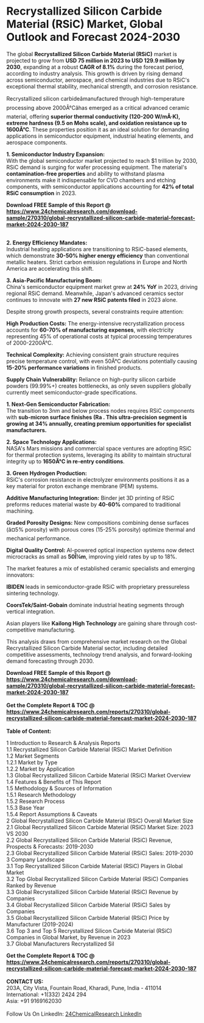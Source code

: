 <h1>Recrystallized Silicon Carbide Material (RSiC) Market, Global Outlook and Forecast 2024-2030</h1><p>The global <strong>Recrystallized Silicon Carbide Material (RSiC)</strong> market is projected to grow from <strong>USD 75 million in 2023 to USD 129.9 million by 2030</strong>, expanding at a robust <strong>CAGR of 8.1%</strong> during the forecast period, according to industry analysis. This growth is driven by rising demand across semiconductor, aerospace, and chemical industries due to RSiC's exceptional thermal stability, mechanical strength, and corrosion resistance.</p><p>Recrystallized silicon carbideâmanufactured through high-temperature processing above 2000Â°Câhas emerged as a critical advanced ceramic material, offering <strong>superior thermal conductivity (120-200 W/mÂ·K), extreme hardness (9.5 on Mohs scale), and oxidation resistance up to 1600Â°C</strong>. These properties position it as an ideal solution for demanding applications in semiconductor equipment, industrial heating elements, and aerospace components.</p><p><strong>1. Semiconductor Industry Expansion:</strong><br>
With the global semiconductor market projected to reach $1 trillion by 2030, RSiC demand is surging for wafer processing equipment. The material's <strong>contamination-free properties</strong> and ability to withstand plasma environments make it indispensable for CVD chambers and etching components, with semiconductor applications accounting for <strong>42% of total RSiC consumption</strong> in 2023.</p><div><b>Download FREE Sample of this Report @ 
            <a href="https://www.24chemicalresearch.com/download-sample/270310/global-recrystallized-silicon-carbide-material-forecast-market-2024-2030-187">
            https://www.24chemicalresearch.com/download-sample/270310/global-recrystallized-silicon-carbide-material-forecast-market-2024-2030-187</a></b></div><br><p><strong>2. Energy Efficiency Mandates:</strong><br>
Industrial heating applications are transitioning to RSiC-based elements, which demonstrate <strong>30-50% higher energy efficiency</strong> than conventional metallic heaters. Strict carbon emission regulations in Europe and North America are accelerating this shift.</p><p><strong>3. Asia-Pacific Manufacturing Boom:</strong><br>
China's semiconductor equipment market grew at <strong>24% YoY</strong> in 2023, driving regional RSiC demand. Meanwhile, Japan's advanced ceramics sector continues to innovate with <strong>27 new RSiC patents filed</strong> in 2023 alone.</p><p>Despite strong growth prospects, several constraints require attention:</p><p><strong>High Production Costs:</strong> The energy-intensive recrystallization process accounts for <strong>60-70% of manufacturing expenses</strong>, with electricity representing 45% of operational costs at typical processing temperatures of 2000-2200Â°C.</p><p><strong>Technical Complexity:</strong> Achieving consistent grain structure requires precise temperature control, with even 50Â°C deviations potentially causing <strong>15-20% performance variations</strong> in finished products.</p><p><strong>Supply Chain Vulnerability:</strong> Reliance on high-purity silicon carbide powders (99.99%+) creates bottlenecks, as only seven suppliers globally currently meet semiconductor-grade specifications.</p><p><strong>1. Next-Gen Semiconductor Fabrication:</strong><br>
The transition to 3nm and below process nodes requires RSiC components with <strong>sub-micron surface finishes (Ra . This ultra-precision segment is growing at <strong>34% annually</strong>, creating premium opportunities for specialist manufacturers.</strong></p><p><strong>2. Space Technology Applications:</strong><br>
NASA's Mars missions and commercial space ventures are adopting RSiC for thermal protection systems, leveraging its ability to maintain structural integrity up to <strong>1650Â°C in re-entry conditions</strong>.</p><p><strong>3. Green Hydrogen Production:</strong><br>
RSiC's corrosion resistance in electrolyzer environments positions it as a key material for proton exchange membrane (PEM) systems.</p><p><strong>Additive Manufacturing Integration:</strong> Binder jet 3D printing of RSiC preforms reduces material waste by <strong>40-60%</strong> compared to traditional machining.</p><p><strong>Graded Porosity Designs:</strong> New compositions combining dense surfaces (â¤5% porosity) with porous cores (15-25% porosity) optimize thermal and mechanical performance.</p><p><strong>Digital Quality Control:</strong> AI-powered optical inspection systems now detect microcracks as small as <strong>50Î¼m</strong>, improving yield rates by up to 18%.</p><p>The market features a mix of established ceramic specialists and emerging innovators:</p><p><strong>IBIDEN</strong> leads in semiconductor-grade RSiC with proprietary pressureless sintering technology.</p><p><strong>CoorsTek/Saint-Gobain</strong> dominate industrial heating segments through vertical integration.</p><p>Asian players like <strong>Kailong High Technology</strong> are gaining share through cost-competitive manufacturing.</p><p>This analysis draws from comprehensive market research on the Global Recrystallized Silicon Carbide Material sector, including detailed competitive assessments, technology trend analysis, and forward-looking demand forecasting through 2030.</p><div><b>Download FREE Sample of this Report @ 
            <a href="https://www.24chemicalresearch.com/download-sample/270310/global-recrystallized-silicon-carbide-material-forecast-market-2024-2030-187">
            https://www.24chemicalresearch.com/download-sample/270310/global-recrystallized-silicon-carbide-material-forecast-market-2024-2030-187</a></b></div><br><div><b>Get the Complete Report & TOC @ 
            <a href="https://www.24chemicalresearch.com/reports/270310/global-recrystallized-silicon-carbide-material-forecast-market-2024-2030-187">
            https://www.24chemicalresearch.com/reports/270310/global-recrystallized-silicon-carbide-material-forecast-market-2024-2030-187</a></b></div><br>
            <b>Table of Content:</b><p>1 Introduction to Research & Analysis Reports<br />
    1.1 Recrystallized Silicon Carbide Material (RSiC) Market Definition<br />
    1.2 Market Segments<br />
        1.2.1 Market by Type<br />
        1.2.2 Market by Application<br />
    1.3 Global Recrystallized Silicon Carbide Material (RSiC) Market Overview<br />
    1.4 Features & Benefits of This Report<br />
    1.5 Methodology & Sources of Information<br />
        1.5.1 Research Methodology<br />
        1.5.2 Research Process<br />
        1.5.3 Base Year<br />
        1.5.4 Report Assumptions & Caveats<br />
2 Global Recrystallized Silicon Carbide Material (RSiC) Overall Market Size<br />
    2.1 Global Recrystallized Silicon Carbide Material (RSiC) Market Size: 2023 VS 2030<br />
    2.2 Global Recrystallized Silicon Carbide Material (RSiC) Revenue, Prospects & Forecasts: 2019-2030<br />
    2.3 Global Recrystallized Silicon Carbide Material (RSiC) Sales: 2019-2030<br />
3 Company Landscape<br />
    3.1 Top Recrystallized Silicon Carbide Material (RSiC) Players in Global Market<br />
    3.2 Top Global Recrystallized Silicon Carbide Material (RSiC) Companies Ranked by Revenue<br />
    3.3 Global Recrystallized Silicon Carbide Material (RSiC) Revenue by Companies<br />
    3.4 Global Recrystallized Silicon Carbide Material (RSiC) Sales by Companies<br />
    3.5 Global Recrystallized Silicon Carbide Material (RSiC) Price by Manufacturer (2019-2024)<br />
    3.6 Top 3 and Top 5 Recrystallized Silicon Carbide Material (RSiC) Companies in Global Market, by Revenue in 2023<br />
    3.7 Global Manufacturers Recrystallized Sil</p><div><b>Get the Complete Report & TOC @ 
            <a href="https://www.24chemicalresearch.com/reports/270310/global-recrystallized-silicon-carbide-material-forecast-market-2024-2030-187">
            https://www.24chemicalresearch.com/reports/270310/global-recrystallized-silicon-carbide-material-forecast-market-2024-2030-187</a></b></div><br><b>CONTACT US:</b><br>
            203A, City Vista, Fountain Road, Kharadi, Pune, India - 411014<br>
            International: +1(332) 2424 294<br>
            Asia: +91 9169162030 <br><br>
            Follow Us On LinkedIn: <a href="https://www.linkedin.com/company/24chemicalresearch/">24ChemicalResearch LinkedIn</a>